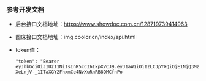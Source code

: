 <!--
 * @Author: smallBlack
 * @Date: 2021-01-31 23:06:14
 * @LastEditors: smallBlack
 * @LastEditTime: 2021-02-04 22:35:54
 * @FilePath: \黑马优购\README.md
-->
### 参考开发文档

- 后台接口文档地址：https://www.showdoc.com.cn/128719739414963

- 图床接口文档地址：img.coolcr.cn/index/api.html

- token值：

  ```vue
  "token": "Bearer eyJhbGciOiJIUzI1NiIsInR5cCI6IkpXVCJ9.eyJ1aWQiOjIzLCJpYXQiOjE1NjQ3MzAwNzksImV4cCI6MTAwMTU2NDczMDA3OH0.YPt-XeLnjV-_1ITaXGY2FhxmCe4NvXuRnRB8OMCfnPo
  ```

  